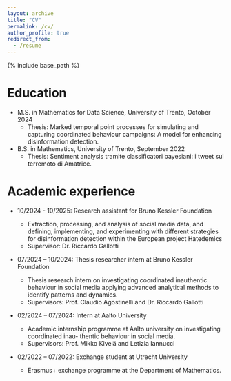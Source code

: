 ```yaml
---
layout: archive
title: "CV"
permalink: /cv/
author_profile: true
redirect_from:
  - /resume
---
```


{% include base_path %}

Education
======
* M.S. in Mathematics for Data Science, University of Trento, October 2024
  * Thesis: Marked temporal point processes for simulating and capturing coordinated behaviour campaigns: A model for enhancing disinformation detection.
* B.S. in Mathematics, University of Trento, September 2022
  * Thesis: Sentiment analysis tramite classificatori bayesiani: i tweet sul terremoto di Amatrice.

Academic experience
======
* 10/2024 - 10/2025: Research assistant for Bruno Kessler Foundation
  * Extraction, processing, and analysis of social media data, and defining, implementing, and experimenting with different strategies for disinformation detection within the European project Hatedemics
  * Supervisor: Dr. Riccardo Gallotti

* 07/2024 – 10/2024: Thesis researcher intern at Bruno Kessler Foundation
  * Thesis research intern on investigating coordinated inauthentic behaviour in social media applying advanced analytical methods to identify patterns and dynamics.
  * Supervisors: Prof. Claudio Agostinelli and Dr. Riccardo Gallotti

* 02/2024 – 07/2024: Intern at Aalto University
  * Academic internship programme at Aalto university on investigating coordinated inau-
thentic behaviour in social media.
  * Supervisors: Prof. Mikko Kivelä and Letizia Iannucci

* 02/2022 – 07/2022: Exchange student at Utrecht University
  * Erasmus+ exchange programme at the Department of Mathematics.

